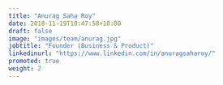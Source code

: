 ```yaml
---
title: "Anurag Saha Roy"
date: 2018-11-19T10:47:58+10:00
draft: false
image: "images/team/anurag.jpg"
jobtitle: "Founder (Business & Product)"
linkedinurl: "https://www.linkedin.com/in/anuragsaharoy/"
promoted: true
weight: 2
---
```

